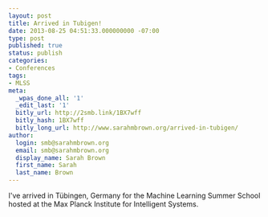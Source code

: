 ```yaml
---
layout: post
title: Arrived in Tubigen!
date: 2013-08-25 04:51:33.000000000 -07:00
type: post
published: true
status: publish
categories:
- Conferences
tags:
- MLSS
meta:
  _wpas_done_all: '1'
  _edit_last: '1'
  bitly_url: http://2smb.link/1BX7wff
  bitly_hash: 1BX7wff
  bitly_long_url: http://www.sarahmbrown.org/arrived-in-tubigen/
author:
  login: smb@sarahmbrown.org
  email: smb@sarahmbrown.org
  display_name: Sarah Brown
  first_name: Sarah
  last_name: Brown
---
```

I've arrived in Tübingen, Germany for the Machine Learning Summer School hosted at the Max Planck Institute for Intelligent Systems.

